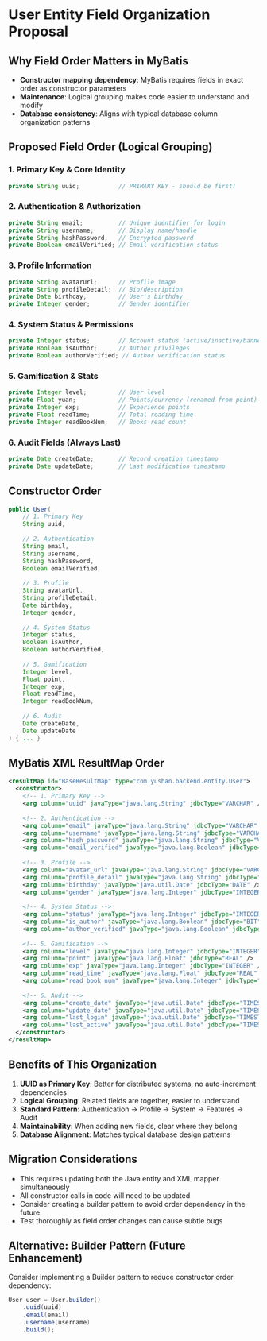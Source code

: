 # User Entity Field Organization Proposal

## Why Field Order Matters in MyBatis
- **Constructor mapping dependency**: MyBatis requires fields in exact order as constructor parameters
- **Maintenance**: Logical grouping makes code easier to understand and modify
- **Database consistency**: Aligns with typical database column organization patterns

## Proposed Field Order (Logical Grouping)

### 1. Primary Key & Core Identity
```java
private String uuid;           // PRIMARY KEY - should be first!
```

### 2. Authentication & Authorization
```java
private String email;          // Unique identifier for login
private String username;       // Display name/handle
private String hashPassword;   // Encrypted password
private Boolean emailVerified; // Email verification status
```

### 3. Profile Information
```java
private String avatarUrl;      // Profile image
private String profileDetail;  // Bio/description
private Date birthday;         // User's birthday
private Integer gender;        // Gender identifier
```

### 4. System Status & Permissions
```java
private Integer status;        // Account status (active/inactive/banned)
private Boolean isAuthor;      // Author privileges
private Boolean authorVerified; // Author verification status
```

### 5. Gamification & Stats
```java
private Integer level;         // User level
private Float yuan;            // Points/currency (renamed from point)
private Integer exp;           // Experience points
private Float readTime;        // Total reading time
private Integer readBookNum;   // Books read count
```

### 6. Audit Fields (Always Last)
```java
private Date createDate;       // Record creation timestamp
private Date updateDate;       // Last modification timestamp
```

## Constructor Order
```java
public User(
    // 1. Primary Key
    String uuid,
    
    // 2. Authentication
    String email,
    String username, 
    String hashPassword,
    Boolean emailVerified,
    
    // 3. Profile
    String avatarUrl,
    String profileDetail,
    Date birthday,
    Integer gender,
    
    // 4. System Status
    Integer status,
    Boolean isAuthor,
    Boolean authorVerified,
    
    // 5. Gamification
    Integer level,
    Float point,
    Integer exp,
    Float readTime,
    Integer readBookNum,
    
    // 6. Audit
    Date createDate,
    Date updateDate
) { ... }
```

## MyBatis XML ResultMap Order
```xml
<resultMap id="BaseResultMap" type="com.yushan.backend.entity.User">
  <constructor>
    <!-- 1. Primary Key -->
    <arg column="uuid" javaType="java.lang.String" jdbcType="VARCHAR" />
    
    <!-- 2. Authentication -->
    <arg column="email" javaType="java.lang.String" jdbcType="VARCHAR" />
    <arg column="username" javaType="java.lang.String" jdbcType="VARCHAR" />
    <arg column="hash_password" javaType="java.lang.String" jdbcType="VARCHAR" />
    <arg column="email_verified" javaType="java.lang.Boolean" jdbcType="BIT" />
    
    <!-- 3. Profile -->
    <arg column="avatar_url" javaType="java.lang.String" jdbcType="VARCHAR" />
    <arg column="profile_detail" javaType="java.lang.String" jdbcType="VARCHAR" />
    <arg column="birthday" javaType="java.util.Date" jdbcType="DATE" />
    <arg column="gender" javaType="java.lang.Integer" jdbcType="INTEGER" />
    
    <!-- 4. System Status -->
    <arg column="status" javaType="java.lang.Integer" jdbcType="INTEGER" />
    <arg column="is_author" javaType="java.lang.Boolean" jdbcType="BIT" />
    <arg column="author_verified" javaType="java.lang.Boolean" jdbcType="BIT" />
    
    <!-- 5. Gamification -->
    <arg column="level" javaType="java.lang.Integer" jdbcType="INTEGER" />
    <arg column="point" javaType="java.lang.Float" jdbcType="REAL" />
    <arg column="exp" javaType="java.lang.Integer" jdbcType="INTEGER" />
    <arg column="read_time" javaType="java.lang.Float" jdbcType="REAL" />
    <arg column="read_book_num" javaType="java.lang.Integer" jdbcType="INTEGER" />
    
    <!-- 6. Audit -->
    <arg column="create_date" javaType="java.util.Date" jdbcType="TIMESTAMP" />
    <arg column="update_date" javaType="java.util.Date" jdbcType="TIMESTAMP" />
    <arg column="last_login" javaType="java.util.Date" jdbcType="TIMESTAMP" />
    <arg column="last_active" javaType="java.util.Date" jdbcType="TIMESTAMP" />
  </constructor>
</resultMap>
```

## Benefits of This Organization

1. **UUID as Primary Key**: Better for distributed systems, no auto-increment dependencies
2. **Logical Grouping**: Related fields are together, easier to understand
3. **Standard Pattern**: Authentication → Profile → System → Features → Audit
4. **Maintainability**: When adding new fields, clear where they belong
5. **Database Alignment**: Matches typical database design patterns

## Migration Considerations

- This requires updating both the Java entity and XML mapper simultaneously
- All constructor calls in code will need to be updated
- Consider creating a builder pattern to avoid order dependency in the future
- Test thoroughly as field order changes can cause subtle bugs

## Alternative: Builder Pattern (Future Enhancement)
Consider implementing a Builder pattern to reduce constructor order dependency:
```java
User user = User.builder()
    .uuid(uuid)
    .email(email)
    .username(username)
    .build();
```
